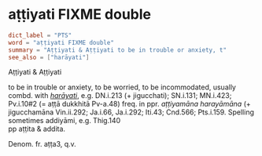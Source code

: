 # aṭṭiyati FIXME double

``` toml
dict_label = "PTS"
word = "aṭṭiyati FIXME double"
summary = "Aṭṭiyati & Aṭṭiyati to be in trouble or anxiety, t"
see_also = ["harāyati"]
```

Aṭṭiyati & Aṭṭiyati

to be in trouble or anxiety, to be worried, to be incommodated, usually combd. with *[harāyati](harāyati.md)*, e.g. DN.i.213 (\+ jigucchati); SN.i.131; MN.i.423; Pv.i.10#2 (= aṭṭā dukkhitā Pv\-a.48) freq. in ppr. *aṭṭiyamāna harayāmāna* (\+ jigucchamāna Vin.ii.292; Ja.i.66, Ja.i.292; Iti.43; Cnd.566; Pts.i.159. Spelling sometimes addiyāmi, e.g. Thig.140  
pp aṭṭita & addita.

Denom. fr. aṭṭa3, q.v.

